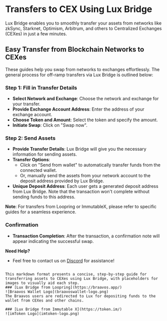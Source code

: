 # Transfers to CEX Using Lux Bridge

Lux Bridge enables you to smoothly transfer your assets from networks like zkSync, Starknet, Optimism, Arbitrum, and others to Centralized Exchanges (CEXes) in just a few minutes.

## Easy Transfer from Blockchain Networks to CEXes
These guides help you swap from networks to exchanges effortlessly. The general process for off-ramp transfers via Lux Bridge is outlined below:

### Step 1: Fill in Transfer Details
- **Select Network and Exchange**: Choose the network and exchange for your transfer.
- **Provide Exchange Account Address**: Enter the address of your exchange account.
- **Choose Token and Amount**: Select the token and specify the amount.
- **Initiate Swap**: Click on "Swap now".

### Step 2: Send Assets
- **Provide Transfer Details**: Lux Bridge will give you the necessary information for sending assets.
- **Transfer Options**: 
  - Click on "Send from wallet" to automatically transfer funds from the connected wallet.
  - Or, manually send the assets from your network account to the deposit address provided by Lux Bridge.
- **Unique Deposit Address**: Each user gets a generated deposit address from Lux Bridge. Note that the transaction won't complete without sending funds to this address.

**Note**: For transfers from Loopring or ImmutableX, please refer to specific guides for a seamless experience.

### Confirmation
- **Transaction Completion**: After the transaction, a confirmation note will appear indicating the successful swap.

**Need Help?**
- Feel free to contact us on [Discord](#) for assistance!
```

This markdown format presents a concise, step-by-step guide for transferring assets to CEXes using Lux Bridge, with placeholders for images to visually aid each step.
### [Lux Bridge from Loopring](https://braavos.app/)
![Braavos Wallet Logo](braavoswallet-logo.png)
The Braavos users are redirected to Lux for depositing funds to the wallet from CEXes and other chains.

### [Lux Bridge from Immutable X](https://token.im/)
![imToken Logo](imtoken-logo.png)
